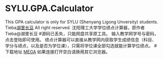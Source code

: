 # SYLU.GPA.Calculator
This GPA calculator is only for SYLU (Shenyang Ligong Unversity) students. Tieba[湖里长豆](http://tieba.baidu.com/home/main?un=%BA%FE%C0%EF%B3%A4%B6%B9&from=tieba) All right reserved. 沈阳理工大学学位绩点计算器，原作者 Tieba@湖里长豆
#源码已丢失，只能网盘共享原工具。
输入教学网学号与密码，点击登陆即可使用。
绩点计算器可以直接从教学网内获取学生成绩信息（科目、学分与绩点，以及是否为学位课），只需将学位课全部勾选就能计算学位绩点。
#下载地址
[MEGA](https://mega.nz/#!jAki1bAJ!nGCobTePCRpOC9GHO5vzgtkAPaF30GarkgdAx6Ys0A)
如果连接打开空白请换用其它浏览器。
